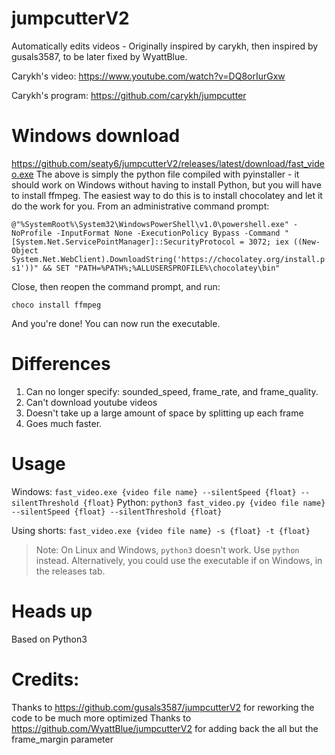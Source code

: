 # jumpcutterV2
Automatically edits videos - Originally inspired by carykh, then inspired by gusals3587, to be later fixed by WyattBlue.

Carykh's video: https://www.youtube.com/watch?v=DQ8orIurGxw

Carykh's program: https://github.com/carykh/jumpcutter

# Windows download
https://github.com/seaty6/jumpcutterV2/releases/latest/download/fast_video.exe
The above is simply the python file compiled with pyinstaller - it should work on Windows without having to install Python, but you will have to install ffmpeg. The easiest way to do this is to install chocolatey and let it do the work for you.
From an administrative command prompt:

`@"%SystemRoot%\System32\WindowsPowerShell\v1.0\powershell.exe" -NoProfile -InputFormat None -ExecutionPolicy Bypass -Command " [System.Net.ServicePointManager]::SecurityProtocol = 3072; iex ((New-Object System.Net.WebClient).DownloadString('https://chocolatey.org/install.ps1'))" && SET "PATH=%PATH%;%ALLUSERSPROFILE%\chocolatey\bin"`

Close, then reopen the command prompt, and run:

`choco install ffmpeg`

And you're done! You can now run the executable.

# Differences
1. Can no longer specify: sounded_speed, frame_rate, and frame_quality.
2. Can't download youtube videos
3. Doesn't take up a large amount of space by splitting up each frame
4. Goes much faster.

# Usage
Windows:
`fast_video.exe {video file name} --silentSpeed {float} --silentThreshold {float}`
Python:
`python3 fast_video.py {video file name} --silentSpeed {float} --silentThreshold {float}`

Using shorts:
`fast_video.exe {video file name} -s {float} -t {float}`

> Note: On Linux and Windows, `python3` doesn't work. Use `python` instead. Alternatively, you could use the executable if on Windows, in the releases tab.
# Heads up
Based on Python3

# Credits:
Thanks to https://github.com/gusals3587/jumpcutterV2 for reworking the code to be much more optimized
Thanks to https://github.com/WyattBlue/jumpcutterV2 for adding back the all but the frame_margin parameter
